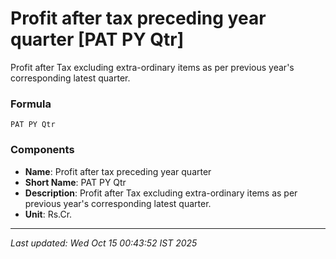 # Profit after tax preceding year quarter [PAT PY Qtr]
Profit after Tax excluding extra-ordinary items as per previous year's corresponding latest quarter.

### Formula
```text
PAT PY Qtr
```


### Components
- **Name**: Profit after tax preceding year quarter
- **Short Name**: PAT PY Qtr
- **Description**: Profit after Tax excluding extra-ordinary items as per previous year's corresponding latest quarter.
- **Unit**: Rs.Cr.

---
*Last updated: Wed Oct 15 00:43:52 IST 2025*
